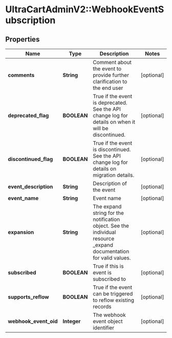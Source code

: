 # UltraCartAdminV2::WebhookEventSubscription

## Properties
Name | Type | Description | Notes
------------ | ------------- | ------------- | -------------
**comments** | **String** | Comment about the event to provide further clarification to the end user | [optional] 
**deprecated_flag** | **BOOLEAN** | True if the event is deprecated.  See the API change log for details on when it will be discontinued. | [optional] 
**discontinued_flag** | **BOOLEAN** | True if the event is discontinued.  See the API change log for details on migration details. | [optional] 
**event_description** | **String** | Description of the event | [optional] 
**event_name** | **String** | Event name | [optional] 
**expansion** | **String** | The expand string for the notification object.  See the individual resource _expand documentation for valid values. | [optional] 
**subscribed** | **BOOLEAN** | True if this is event is subscribed to | [optional] 
**supports_reflow** | **BOOLEAN** | True if the event can be triggered to reflow existing records | [optional] 
**webhook_event_oid** | **Integer** | The webhook event object identifier | [optional] 



